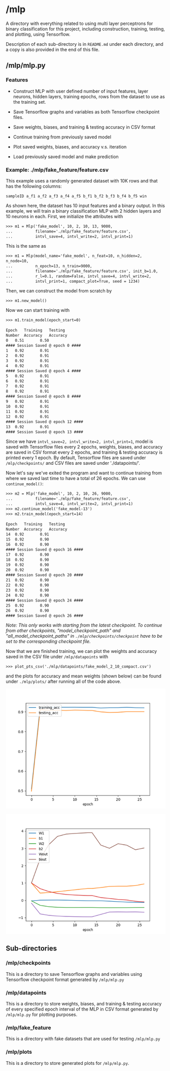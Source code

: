 # /mlp

A directory with everything related to using multi layer perceptrons for binary classification for this project, including construction, training, testing, and plotting, using Tensorflow.

Description of each sub-directory is in `README.md` under each directory, and
a copy is also provided in the end of this file.


## /mlp/mlp.py

### Features

- Construct MLP with user defined number of input features, layer neurons,
hidden layers, training epochs, rows from the dataset to use as the training
set.

- Save Tensorflow graphs and variables as both Tensorflow checkpoint files.

- Save weights, biases, and training & testing accuracy in CSV format

- Continue training from previously saved model

- Plot saved weights, biases, and accuracy v.s. iteration

- Load previously saved model and make prediction


### Example: ./mlp/fake\_feature/feature.csv

This example uses a randomly generated dataset with 10K rows and that has the following columns:

    sampleID a_f1 a_f2 a_f3 a_f4 a_f5 b_f1 b_f2 b_f3 b_f4 b_f5 win

As shown here, the dataset has 10 input features and a binary output. In this
example, we will train a binary classification MLP with 2 hidden layers and 10
neurons in each. First, we initialize the attributes with


    >>> m1 = Mlp('fake_model', 10, 2, 10, 13, 9000,
    ...          filename='./mlp/fake_feature/feature.csv',
    ...          intvl_save=4, intvl_write=2, intvl_print=1)

This is the same as

    >>> m1 = Mlp(model_name='fake_model', n_feat=10, n_hidden=2, n_node=10,
    ...          n_epoch=13, n_train=9000,
    ...          filename='./mlp/fake_feature/feature.csv', init_b=1.0,
    ...          r_l=0.1, random=False, intvl_save=4, intvl_write=2,
    ...          intvl_print=1, compact_plot=True, seed = 1234)

Then, we can construct the model from scratch by

    >>> m1.new_model()

Now we can start training with

    >>> m1.train_model(epoch_start=0)

    Epoch	Training   Testing
    Number	Accuracy   Accuracy
    0	0.51	   0.50
    #### Session Saved @ epoch 0 ####
    1	0.92	   0.91
    2	0.92	   0.91
    3	0.92	   0.91
    4	0.92	   0.91
    #### Session Saved @ epoch 4 ####
    5	0.92	   0.91
    6	0.92	   0.91
    7	0.92	   0.91
    8	0.92	   0.91
    #### Session Saved @ epoch 8 ####
    9	0.92	   0.91
    10	0.92	   0.91
    11	0.92	   0.91
    12	0.92	   0.91
    #### Session Saved @ epoch 12 ####
    13	0.92	   0.91
    #### Session Saved @ epoch 13 ####

Since we have `intvl_save=2, intvl_write=2, intvl_print=1`, model is saved with
Tensorflow files every 2 epochs, weights, biases, and accuracy are saved in
CSV format every 2 epochs, and training & testing accuracy is printed every 1
epoch. By default, Tensorflow files are saved under `/mlp/checkpoints/` and
CSV files are saved under './datapoints/'.

Now let's say we've exited the program and want to continue training from where
we saved last time to have a total of 26 epochs. We can use `continue_model()`:

    >>> m2 = Mlp('fake_model', 10, 2, 10, 26, 9000,
    ...          filename='./mlp/fake_feature/feature.csv',
    ...          intvl_save=4, intvl_write=2, intvl_print=1)
    >>> m2.continue_model('fake_model-13')
    >>> m2.train_model(epoch_start=14)

    Epoch	Training   Testing
    Number	Accuracy   Accuracy
    14	0.92	   0.91
    15	0.92	   0.90
    16	0.92	   0.90
    #### Session Saved @ epoch 16 ####
    17	0.92	   0.90
    18	0.92	   0.90
    19	0.92	   0.90
    20	0.92	   0.90
    #### Session Saved @ epoch 20 ####
    21	0.92	   0.90
    22	0.92	   0.90
    23	0.92	   0.90
    24	0.92	   0.90
    #### Session Saved @ epoch 24 ####
    25	0.92	   0.90
    26	0.92	   0.90
    #### Session Saved @ epoch 26 ####

*Note: This only works with starting from the latest checkpoint. To continue
from other checkpoints, "model\_checkpoint\_path" and
"all\_model\_checkpoint\_paths" in `./mlp/checkpoints/checkpoint` have to be
set to the corresponding checkpoint file.*

Now that we are finished training, we can plot the weights and accuracy saved
in the CSV file under `/mlp/datapoints` with

    >>> plot_pts_csv('./mlp/datapoints/fake_model_2_10_compact.csv')

and the plots for accuracy and mean weights (shown below) can be found under
`./mlp/plots/` after running all of the code above.

![acc](/images_RM/fake_model_2_10_compact_accuracy.png)

![wgt](/images_RM/fake_model_2_10_compact_weights.png)


## Sub-directories

### /mlp/checkpoints

This is a directory to save Tensorflow graphs and variables using Tensorflow
checkpoint format generated by `/mlp/mlp.py`

### /mlp/datapoints

This is a directory to store weights, biases, and training & testing accuracy
of every specified epoch interval of the MLP in CSV format generated by
`/mlp/mlp.py` for plotting purposes.


### /mlp/fake\_feature

This is a directory with fake datasets that are used for testing `/mlp/mlp.py`

### /mlp/plots

This is a directory to store generated plots for `/mlp/mlp.py`.
